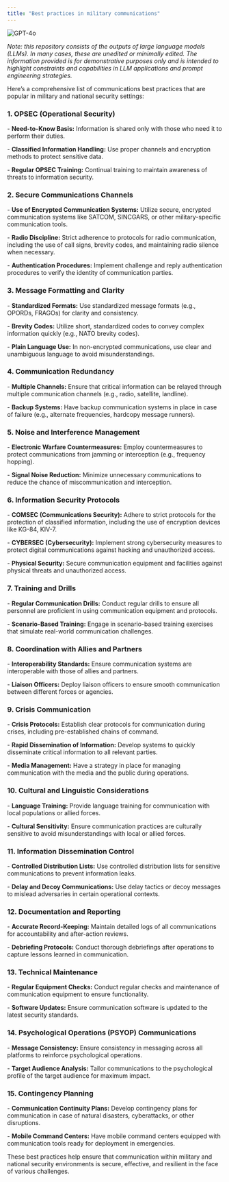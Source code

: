 ```yaml
---
title: "Best practices in military communications"
---
```

![GPT-4o](https://img.shields.io/badge/GPT--4o-3333FF?style=for-the-badge&logo=openai&logoColor=white)



*Note: this repository consists of the outputs of large language models (LLMs). In many cases, these are unedited or minimally edited. The information provided is for demonstrative purposes only and is intended to highlight constraints and capabilities in LLM applications and prompt engineering strategies.*


Here’s a comprehensive list of communications best practices that are popular in military and national security settings:

### 1. **OPSEC (Operational Security)**

\- **Need-to-Know Basis:** Information is shared only with those who need it to perform their duties.

\- **Classified Information Handling:** Use proper channels and encryption methods to protect sensitive data.

\- **Regular OPSEC Training:** Continual training to maintain awareness of threats to information security.

### 2. **Secure Communications Channels**

\- **Use of Encrypted Communication Systems:** Utilize secure, encrypted communication systems like SATCOM, SINCGARS, or other military-specific communication tools.

\- **Radio Discipline:** Strict adherence to protocols for radio communication, including the use of call signs, brevity codes, and maintaining radio silence when necessary.

\- **Authentication Procedures:** Implement challenge and reply authentication procedures to verify the identity of communication parties.

### 3. **Message Formatting and Clarity**

\- **Standardized Formats:** Use standardized message formats (e.g., OPORDs, FRAGOs) for clarity and consistency.

\- **Brevity Codes:** Utilize short, standardized codes to convey complex information quickly (e.g., NATO brevity codes).

\- **Plain Language Use:** In non-encrypted communications, use clear and unambiguous language to avoid misunderstandings.

### 4. **Communication Redundancy**

\- **Multiple Channels:** Ensure that critical information can be relayed through multiple communication channels (e.g., radio, satellite, landline).

\- **Backup Systems:** Have backup communication systems in place in case of failure (e.g., alternate frequencies, hardcopy message runners).

### 5. **Noise and Interference Management**

\- **Electronic Warfare Countermeasures:** Employ countermeasures to protect communications from jamming or interception (e.g., frequency hopping).

\- **Signal Noise Reduction:** Minimize unnecessary communications to reduce the chance of miscommunication and interception.

### 6. **Information Security Protocols**

\- **COMSEC (Communications Security):** Adhere to strict protocols for the protection of classified information, including the use of encryption devices like KG-84, KIV-7.

\- **CYBERSEC (Cybersecurity):** Implement strong cybersecurity measures to protect digital communications against hacking and unauthorized access.

\- **Physical Security:** Secure communication equipment and facilities against physical threats and unauthorized access.

### 7. **Training and Drills**

\- **Regular Communication Drills:** Conduct regular drills to ensure all personnel are proficient in using communication equipment and protocols.

\- **Scenario-Based Training:** Engage in scenario-based training exercises that simulate real-world communication challenges.

### 8. **Coordination with Allies and Partners**

\- **Interoperability Standards:** Ensure communication systems are interoperable with those of allies and partners.

\- **Liaison Officers:** Deploy liaison officers to ensure smooth communication between different forces or agencies.

### 9. **Crisis Communication**

\- **Crisis Protocols:** Establish clear protocols for communication during crises, including pre-established chains of command.

\- **Rapid Dissemination of Information:** Develop systems to quickly disseminate critical information to all relevant parties.

\- **Media Management:** Have a strategy in place for managing communication with the media and the public during operations.

### 10. **Cultural and Linguistic Considerations**

\- **Language Training:** Provide language training for communication with local populations or allied forces.

\- **Cultural Sensitivity:** Ensure communication practices are culturally sensitive to avoid misunderstandings with local or allied forces.

### 11. **Information Dissemination Control**

\- **Controlled Distribution Lists:** Use controlled distribution lists for sensitive communications to prevent information leaks.

\- **Delay and Decoy Communications:** Use delay tactics or decoy messages to mislead adversaries in certain operational contexts.

### 12. **Documentation and Reporting**

\- **Accurate Record-Keeping:** Maintain detailed logs of all communications for accountability and after-action reviews.

\- **Debriefing Protocols:** Conduct thorough debriefings after operations to capture lessons learned in communication.

### 13. **Technical Maintenance**

\- **Regular Equipment Checks:** Conduct regular checks and maintenance of communication equipment to ensure functionality.

\- **Software Updates:** Ensure communication software is updated to the latest security standards.

### 14. **Psychological Operations (PSYOP) Communications**

\- **Message Consistency:** Ensure consistency in messaging across all platforms to reinforce psychological operations.

\- **Target Audience Analysis:** Tailor communications to the psychological profile of the target audience for maximum impact.

### 15. **Contingency Planning**

\- **Communication Continuity Plans:** Develop contingency plans for communication in case of natural disasters, cyberattacks, or other disruptions.

\- **Mobile Command Centers:** Have mobile command centers equipped with communication tools ready for deployment in emergencies.

These best practices help ensure that communication within military and national security environments is secure, effective, and resilient in the face of various challenges.